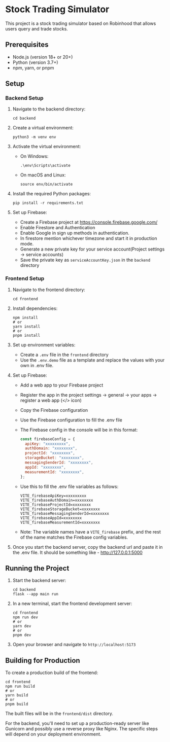 # Stock Trading Simulator

This project is a stock trading simulator based on Robinhood that allows users query and trade stocks.

## Prerequisites

- Node.js (version 18+ or 20+)
- Python (version 3.7+)
- npm, yarn, or pnpm

## Setup

### Backend Setup

1. Navigate to the backend directory:

   ```
   cd backend
   ```

2. Create a virtual environment:

   ```
   python3 -m venv env
   ```

3. Activate the virtual environment:

   - On Windows:
     ```
     .\env\Scripts\activate
     ```
   - On macOS and Linux:
     ```
     source env/bin/activate
     ```

4. Install the required Python packages:

   ```
   pip install -r requirements.txt
   ```

5. Set up Firebase:

   - Create a Firebase project at https://console.firebase.google.com/
   - Enable Firestore and Authentication
   - Enable Google in sign up methods in authentication.
   - In firestore mention whichever timezone and start it in production mode.
   - Generate a new private key for your service account(Project settings -> service accounts)
   - Save the private key as `serviceAccountKey.json` in the `backend` directory

### Frontend Setup

1. Navigate to the frontend directory:

   ```
   cd frontend
   ```

2. Install dependencies:

   ```
   npm install
   # or
   yarn install
   # or
   pnpm install
   ```

3. Set up environment variables:

   - Create a `.env` file in the `frontend` directory
   - Use the `.env.demo` file as a template and replace the values with your own in .env file.

4. Set up Firebase:

   - Add a web app to your Firebase project
   - Register the app in the project settings -> general -> your apps -> register a web app (</> icon)
   - Copy the Firebase configuration
   - Use the Firebase configuration to fill the .env file
   - The Firebase config in the console will be in this format:

     ```javascript
     const firebaseConfig = {
       apiKey: "xxxxxxxxx",
       authDomain: "xxxxxxxx",
       projectId: "xxxxxxxx",
       storageBucket: "xxxxxxxx",
       messagingSenderId: "xxxxxxxx",
       appId: "xxxxxxxx",
       measurementId: "xxxxxxxx",
     };
     ```

   - Use this to fill the .env file variables as follows:
     ```
     VITE_firebaseApiKey=xxxxxxxxx
     VITE_firebaseAuthDomain=xxxxxxxx
     VITE_firebaseProjectId=xxxxxxxx
     VITE_firebaseStorageBucket=xxxxxxxx
     VITE_firebaseMessagingSenderId=xxxxxxxx
     VITE_firebaseAppId=xxxxxxxx
     VITE_firebaseMeasurementId=xxxxxxxx
     ```
   - Note: The variable names have a `VITE_firebase` prefix, and the rest of the name matches the Firebase config variables.

5. Once you start the backend server, copy the backend url and paste it in the .env file. It should be something like - http://127.0.0.1:5000

## Running the Project

1. Start the backend server:

   ```
   cd backend
   flask --app main run
   ```

2. In a new terminal, start the frontend development server:

   ```
   cd frontend
   npm run dev
   # or
   yarn dev
   # or
   pnpm dev
   ```

3. Open your browser and navigate to `http://localhost:5173`

## Building for Production

To create a production build of the frontend:

```
cd frontend
npm run build
# or
yarn build
# or
pnpm build
```

The built files will be in the `frontend/dist` directory.

For the backend, you'll need to set up a production-ready server like Gunicorn and possibly use a reverse proxy like Nginx. The specific steps will depend on your deployment environment.
